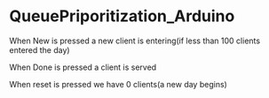 # QueuePriporitization_Arduino


When New is pressed a new client is entering(if less than 100 clients entered the day)

When Done is pressed a client is served

When reset is pressed we have 0 clients(a new day begins)
 

 
